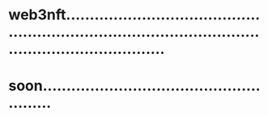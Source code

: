 # web3nft...............................................................................................................................
# soon.......................................................
